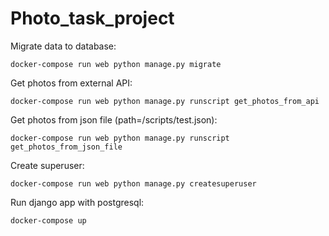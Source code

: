 # Photo_task_project
Migrate data to database:
```
docker-compose run web python manage.py migrate
```
Get photos from external API:
```
docker-compose run web python manage.py runscript get_photos_from_api
```
Get photos from json file (path=/scripts/test.json):
```
docker-compose run web python manage.py runscript get_photos_from_json_file
```
Create superuser:
```
docker-compose run web python manage.py createsuperuser
```
Run django app with postgresql:
```
docker-compose up
```
